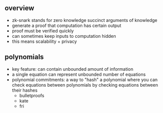 ## overview
- zk-snark stands for zero knowledge succinct arguments of knowledge 
- generate a proof that computation has certain output
- proof must be verified quickly
- can sometimes keep inputs to computation hidden
- this means scalability + privacy 

## polynomials
- key feature: can contain unbounded amount of information 
- a single equation can represent unbounded number of equations
- polynomial commitments: a way to "hash" a polynomial where you can check equations between polynomials by checking equations between their hashes 
    - bulletproofs
    - kate
    - fri



